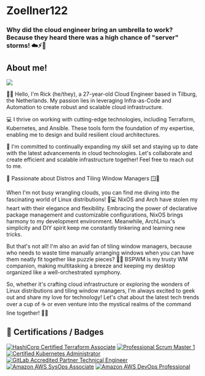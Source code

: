 # Zoellner122
### Why did the cloud engineer bring an umbrella to work? Because they heard there was a high chance of "server" storms! ☁️⚡️🌂

## About me!
![](https://media1.tenor.com/images/f6a9c0b8de06b51ed907fe72d25f3254/tenor.gif?itemid=11889197)

🌈👋 Hello, I'm Rick (he/they), a 27-year-old Cloud Engineer based in Tilburg, the Netherlands. My passion lies in leveraging Infra-as-Code and Automation to create robust and scalable cloud infrastructure.

💻 I thrive on working with cutting-edge technologies, including Terraform, Kubernetes, and Ansible. These tools form the foundation of my expertise, enabling me to design and build resilient cloud architectures.

🚀 I'm committed to continually expanding my skill set and staying up to date with the latest advancements in cloud technologies. Let's collaborate and create efficient and scalable infrastructure together! Feel free to reach out to me.

🌌 Passionate about Distros and Tiling Window Managers 🪟🐧

When I'm not busy wrangling clouds, you can find me diving into the fascinating world of Linux distributions! 🐧💻 NixOS and Arch have stolen my heart with their elegance and flexibility. Embracing the power of declarative package management and customizable configurations, NixOS brings harmony to my development environment. Meanwhile, ArchLinux's simplicity and DIY spirit keep me constantly tinkering and learning new tricks.

But that's not all! I'm also an avid fan of tiling window managers, because who needs to waste time manually arranging windows when you can have them neatly fit together like puzzle pieces? 🧩💼 BSPWM is my trusty WM companion, making multitasking a breeze and keeping my desktop organized like a well-orchestrated symphony.

So, whether it's crafting cloud infrastructure or exploring the wonders of Linux distributions and tiling window managers, I'm always excited to geek out and share my love for technology! Let's chat about the latest tech trends over a cup of ☕ or even venture into the mystical realms of the command line together! 🚀😄

## 📜 Certifications / Badges

[![HashiCorp Certified Terraform Associate](https://img.shields.io/badge/CTA-%237B42BC.svg?style=for-the-badge&logo=terraform)](https://www.credly.com/badges/0e266734-ec5f-41b3-93fa-92ba7f669874/public_url)
[![Professional Scrum Master 1](https://img.shields.io/badge/PSM1-3A7C99.svg?style=for-the-badge&logo=readme&logoColor=fff)](https://www.credly.com/badges/f6d79b53-0e8a-44cb-bf38-7925a1d676bb/public_url)
[![Certified Kubernetes Administrator](https://img.shields.io/badge/CKA-356de2.svg?style=for-the-badge&logo=kubernetes&logoColor=fff)](https://www.credly.com/badges/f6d79b53-0e8a-44cb-bf38-7925a1d676bb/public_url)
[![GitLab Accredited Partner Technical Engineer](https://img.shields.io/badge/APTE-E04B39.svg?style=for-the-badge&logo=gitlab&logoColor=fff)](https://www.credly.com/badges/84ffc3dc-068f-4904-83f8-79bf775d005d/public_url)
[![Amazon AWS SysOps Associate](https://img.shields.io/badge/AWS%20SysOps-232F3E.svg?style=for-the-badge&logo=awslambda&logoColor=fff)](https://www.credly.com/badges/1fe644dd-ef70-4fd7-a62d-6e54e057a2c9/public_url)
[![Amazon AWS DevOps Professional](https://img.shields.io/badge/AWS%20DevOps-232F3E.svg?style=for-the-badge&logo=awslambda&logoColor=fff)](https://www.credly.com/badges/24afe4cb-bb30-4bef-a3f4-53ec169cb243/public_url)
